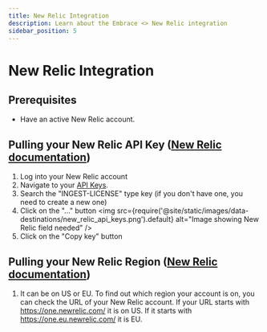 ```yaml
---
title: New Relic Integration
description: Learn about the Embrace <> New Relic integration
sidebar_position: 5
---
```


# New Relic Integration

## Prerequisites

- Have an active New Relic account.


## Pulling your New Relic API Key ([New Relic documentation](https://docs.newrelic.com/docs/apis/intro-apis/new-relic-api-keys/#license-key))

1. Log into your New Relic account
2. Navigate to your [API Keys](https://one.newrelic.com/admin-portal/api-keys/home).
3. Search the "INGEST-LICENSE" type key (if you don't have one, you need to create a new one)
4. Click on the "..." button
<img src={require('@site/static/images/data-destinations/new_relic_api_keys.png').default} alt="Image showing New Relic field needed" />
5. Click on the "Copy key" button

## Pulling your New Relic Region ([New Relic documentation](https://docs.newrelic.com/docs/accounts/accounts-billing/account-setup/choose-your-data-center/))

1. It can be on US or EU. To find out which region your account is on, you can check the URL of your New Relic account. If your URL starts with https://one.newrelic.com/ it is on US. If it starts with https://one.eu.newrelic.com/ it is EU.
